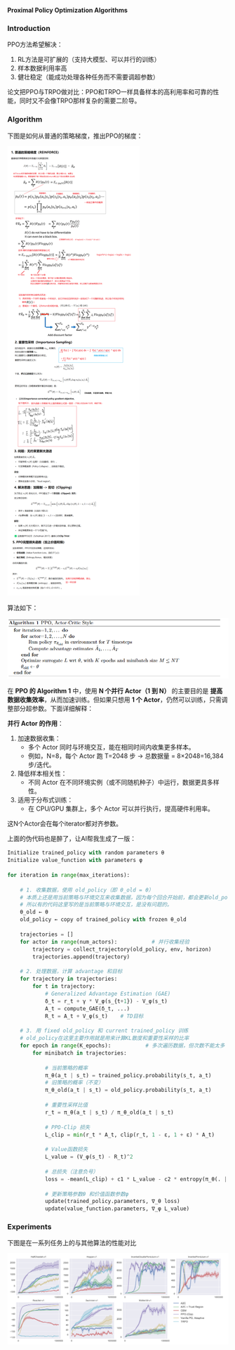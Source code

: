 **Proximal Policy Optimization Algorithms**

### Introduction

PPO方法希望解决：

1. RL方法是可扩展的（支持大模型、可以并行的训练）
2. 样本数据利用率高
3. 健壮稳定（能成功处理各种任务而不需要调超参数）

论文把PPO与TRPO做对比：PPO和TRPO一样具备样本的高利用率和可靠的性能，同时又不会像TRPO那样复杂的需要二阶导。



### Algorithm

下图是如何从普通的策略梯度，推出PPO的梯度：

![image-20250428170541008](img/image-20250428170541008.png)

算法如下：

![image-20250428172930277](img/image-20250428172930277.png)

在 **PPO 的 Algorithm 1** 中，使用 **N 个并行 Actor（1 到 N）** 的主要目的是 **提高数据收集效率**，从而加速训练。但如果只想用 **1 个 Actor**，仍然可以训练，只需调整部分超参数。下面详细解释：

**并行 Actor 的作用**：

1. 加速数据收集：
   - 多个 Actor 同时与环境交互，能在相同时间内收集更多样本。
   - 例如，N=8，每个 Actor 跑 T=2048 步 → 总数据量 = 8×2048=16,384 步/迭代。
2. 降低样本相关性：
   - 不同 Actor 在不同环境实例（或不同随机种子）中运行，数据更具多样性。
3. 适用于分布式训练：
   - 在 CPU/GPU 集群上，多个 Actor 可以并行执行，提高硬件利用率。

这N个Actor会在每个iterator都对齐参数。



上面的伪代码也是醉了，让AI帮我生成了一版：

```python
Initialize trained_policy with random parameters θ
Initialize value_function with parameters φ

for iteration in range(max_iterations):
    
    # 1. 收集数据，使用 old_policy（即 θ_old = θ）
    # 本质上还是用当前策略与环境交互来收集数据，因为每个回合开始前，都会更新old_policy
    # 所以有的代码这里写的是当前策略与环境交互，是没有问题的。
    θ_old ← θ
    old_policy ← copy of trained_policy with frozen θ_old
    
    trajectories = []
    for actor in range(num_actors):           # 并行收集经验
        trajectory = collect_trajectory(old_policy, env, horizon)
        trajectories.append(trajectory)
    
    # 2. 处理数据，计算 advantage 和目标
    for trajectory in trajectories:
        for t in trajectory:
            # Generalized Advantage Estimation (GAE)
            δ_t = r_t + γ * V_φ(s_{t+1}) - V_φ(s_t)
            A_t = compute_GAE(δ_t, ...)
            R_t = A_t + V_φ(s_t)    # TD目标
    
    # 3. 用 fixed old_policy 和 current trained_policy 训练
    # old_policy在这里主要作用就是用来计算KL散度和重要性采样的比率
    for epoch in range(K_epochs):           # 多次遍历数据，但次数不能太多
        for minibatch in trajectories:
            
            # 当前策略的概率
            π_θ(a_t | s_t) = trained_policy.probability(s_t, a_t)
            # 旧策略的概率（不变）
            π_θ_old(a_t | s_t) = old_policy.probability(s_t, a_t)
            
            # 重要性采样比值
            r_t = π_θ(a_t | s_t) / π_θ_old(a_t | s_t)
            
            # PPO-Clip 损失
            L_clip = min(r_t * A_t, clip(r_t, 1 - ε, 1 + ε) * A_t)
            
            # Value函数损失
            L_value = (V_φ(s_t) - R_t)^2
            
            # 总损失（注意负号）
            loss = -mean(L_clip) + c1 * L_value - c2 * entropy(π_θ(. | s_t))

            # 更新策略参数θ 和价值函数参数φ
            update(trained_policy.parameters, ∇_θ loss)
            update(value_function.parameters, ∇_φ L_value)


```



### Experiments

下图是在一系列任务上的与其他算法的性能对比

![image-20250428172038764](img/image-20250428172038764.png)
